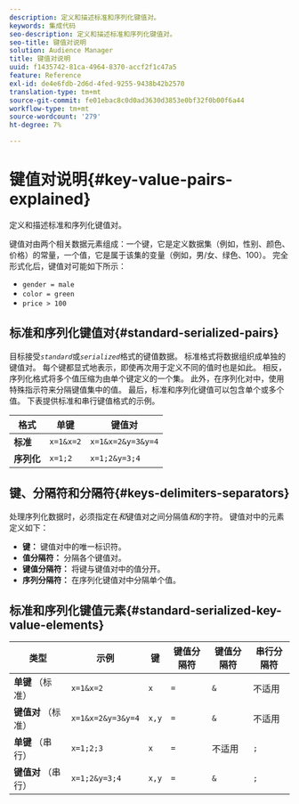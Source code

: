 ```yaml
---
description: 定义和描述标准和序列化键值对。
keywords: 集成代码
seo-description: 定义和描述标准和序列化键值对。
seo-title: 键值对说明
solution: Audience Manager
title: 键值对说明
uuid: f1435742-81ca-4964-8370-accf2f1c47a5
feature: Reference
exl-id: de4e6fdb-2d6d-4fed-9255-9438b42b2570
translation-type: tm+mt
source-git-commit: fe01ebac8c0d0ad3630d3853e0bf32f0b00f6a44
workflow-type: tm+mt
source-wordcount: '279'
ht-degree: 7%

---
```


# 键值对说明{#key-value-pairs-explained}

定义和描述标准和序列化键值对。

<!-- 

c_key_value_explained.xml

 -->

键值对由两个相关数据元素组成：一个键，它是定义数据集（例如，性别、颜色、价格）的常量，一个值，它是属于该集的变量（例如，男/女、绿色、100）。 完全形式化后，键值对可能如下所示：

* `gender = male`
* `color = green`
* `price > 100`

## 标准和序列化键值对{#standard-serialized-pairs}

目标接受&#x200B;*`standard`*&#x200B;或&#x200B;*`serialized`*&#x200B;格式的键值数据。 标准格式将数据组织成单独的键值对。 每个键都显式地表示，即使再次用于定义不同的值时也是如此。 相反，序列化格式将多个值压缩为由单个键定义的一个集。 此外，在序列化对中，使用特殊指示符来分隔键值集中的值。 最后，标准和序列化键值可以包含单个或多个值。 下表提供标准和串行键值格式的示例。

| 格式 | 单键 | 键值对 |
|---|---|---|
| **标准** | `x=1&x=2` | `x=1&x=2&y=3&y=4` |
| **序列化** | `x=1;2` | `x=1;2&y=3;4` |



## 键、分隔符和分隔符{#keys-delimiters-separators}

处理序列化数据时，必须指定在&#x200B;*和*&#x200B;键值对之间分隔值&#x200B;*和*&#x200B;的字符。 键值对中的元素定义如下：

* **键：** 键值对中的唯一标识符。
* **值分隔符：** 分隔各个键值对。
* **键值分隔符：** 将键与键值对中的值分开。
* **序列分隔符：** 在序列化键值对中分隔单个值。

## 标准和序列化键值元素{#standard-serialized-key-value-elements}


| 类型 | 示例 | 键 | 键值分隔符 | 键值分隔符 | 串行分隔符 |
---------|----------|---------|---------|----------|---------
| **单键** （标准） | `x=1&x=2` | `x` | `=` | `&` | 不适用 |
| **键值对** （标准） | `x=1&x=2&y=3&y=4` | `x,y` | `=` | `&` | 不适用 |
| **单键** （串行） | `x=1;2;3` | `x` | `=` | 不适用 | `;` |
| **键值对** （串行） | `x=1;2&y=3;4` | `x,y` | `=` | `&` | `;` |

